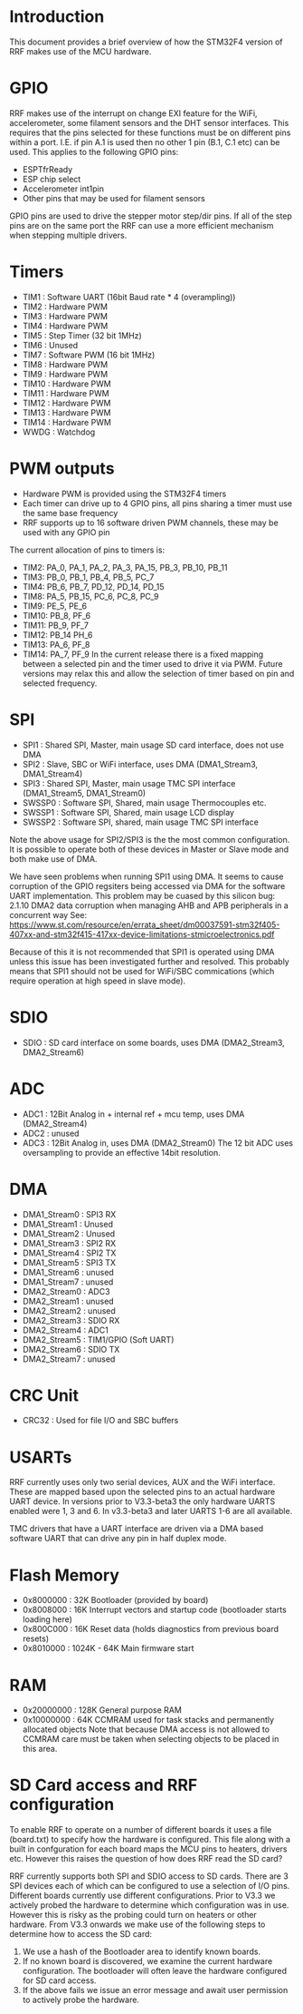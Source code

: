 Introduction
============
This document provides a brief overview of how the STM32F4 version of RRF makes use of the
MCU hardware.

GPIO
====
RRF makes use of the interrupt on change EXI feature for the WiFi, accelerometer, 
some filament sensors and the DHT sensor interfaces. This requires that the pins 
selected for these functions must be on different pins within a port. I.E.
if pin A.1 is used then no other 1 pin (B.1, C.1 etc) can be used. This applies
to the following GPIO pins:
* ESPTfrReady
* ESP chip select
* Accelerometer int1pin
* Other pins that may be used for filament sensors

GPIO pins are used to drive the stepper motor step/dir pins. If all of the step pins
are on the same port the RRF can use a more efficient mechanism when stepping multiple
drivers.

Timers
======
* TIM1 : Software UART (16bit Baud rate * 4 (overampling))
* TIM2 : Hardware PWM
* TIM3 : Hardware PWM
* TIM4 : Hardware PWM
* TIM5 : Step Timer (32 bit 1MHz)
* TIM6 : Unused
* TIM7 : Software PWM (16 bit 1MHz)
* TIM8 : Hardware PWM
* TIM9 : Hardware PWM
* TIM10 : Hardware PWM
* TIM11 : Hardware PWM
* TIM12 : Hardware PWM
* TIM13 : Hardware PWM
* TIM14 : Hardware PWM
* WWDG : Watchdog

PWM outputs
===========
* Hardware PWM is provided using the STM32F4 timers
* Each timer can drive up to 4 GPIO pins, all pins sharing a timer must use the same base frequency
* RRF supports up to 16 software driven PWM channels, these may be used with any GPIO pin

The current allocation of pins to timers is:
* TIM2: PA_0, PA_1, PA_2, PA_3, PA_15, PB_3, PB_10, PB_11
* TIM3: PB_0, PB_1, PB_4, PB_5, PC_7
* TIM4: PB_6, PB_7, PD_12, PD_14, PD_15
* TIM8: PA_5, PB_15, PC_6, PC_8, PC_9
* TIM9: PE_5, PE_6
* TIM10: PB_8, PF_6
* TIM11: PB_9, PF_7
* TIM12: PB_14 PH_6
* TIM13: PA_6, PF_8
* TIM14: PA_7, PF_9
In the current release there is a fixed mapping between a selected pin and the timer used to
drive it via PWM. Future versions may relax this and allow the selection of timer based on
pin and selected frequency.

SPI
===
* SPI1 : Shared SPI, Master, main usage SD card interface, does not use DMA
* SPI2 : Slave, SBC or WiFi interface, uses DMA (DMA1_Stream3, DMA1_Stream4)
* SPI3 : Shared SPI, Master, main usage TMC SPI interface (DMA1_Stream5, DMA1_Stream0) 
* SWSSP0 : Software SPI, Shared, main usage Thermocouples etc.
* SWSSP1 : Software SPI, Shared, main usage LCD display
* SWSSP2 : Software SPI, shared, main usage TMC SPI interface

Note the above usage for SPI2/SPI3 is the the most common configuration. It is possible
to operate both of these devices in Master or Slave mode and both make use of DMA.

We have seen problems when running SPI1 using DMA. It seems to cause corruption of the
GPIO regsiters being accessed via DMA for the software UART implementation. This problem
may be cuased by this silicon bug: 
2.1.10 DMA2 data corruption when managing AHB and APB peripherals in a concurrent way
See: https://www.st.com/resource/en/errata_sheet/dm00037591-stm32f405-407xx-and-stm32f415-417xx-device-limitations-stmicroelectronics.pdf

Because of this it is not recommended that SPI1 is operated using DMA unless this issue
has been investigated further and resolved. This probably means that SPI1 should not be
used for WiFi/SBC commications (which require operation at high speed in slave mode).

SDIO
====
* SDIO : SD card interface on some boards, uses DMA (DMA2_Stream3, DMA2_Stream6)

ADC
===
* ADC1 : 12Bit Analog in + internal ref + mcu temp, uses DMA (DMA2_Stream4)
* ADC2 : unused
* ADC3 : 12Bit Analog in, uses DMA (DMA2_Stream0)
The 12 bit ADC uses oversampling to provide an effective 14bit resolution.

DMA
===
* DMA1_Stream0 : SPI3 RX
* DMA1_Stream1 : Unused
* DMA1_Stream2 : Unused
* DMA1_Stream3 : SPI2 RX
* DMA1_Stream4 : SPI2 TX
* DMA1_Stream5 : SPI3 TX
* DMA1_Stream6 : unused
* DMA1_Stream7 : unused
* DMA2_Stream0 : ADC3
* DMA2_Stream1 : unused
* DMA2_Stream2 : unused
* DMA2_Stream3 : SDIO RX
* DMA2_Stream4 : ADC1
* DMA2_Stream5 : TIM1/GPIO (Soft UART)
* DMA2_Stream6 : SDIO TX
* DMA2_Stream7 : unused

CRC Unit
========
* CRC32 : Used for file I/O and SBC buffers

USARTs
======
RRF currently uses only two serial devices, AUX and the WiFi interface. These are
mapped based upon the selected pins to an actual hardware UART device. In versions 
prior to V3.3-beta3 the only hardware UARTS enabled were 1, 3 and 6. In v3.3-beta3
and later UARTS 1-6 are all available.

TMC drivers that have a UART interface are driven via a DMA based software UART
that can drive any pin in half duplex mode.

Flash Memory
============
* 0x8000000 : 32K Bootloader (provided by board)
* 0x8008000 : 16K Interrupt vectors and startup code (bootloader starts loading here)
* 0x800C000 : 16K Reset data (holds diagnostics from previous board resets)
* 0x8010000 : 1024K - 64K Main firmware start

RAM
===
* 0x20000000 : 128K General purpose RAM
* 0x10000000 : 64K CCMRAM used for task stacks and permanently allocated objects
Note that because DMA access is not allowed to CCMRAM care must be taken when selecting
objects to be placed in this area.

SD Card access and RRF configuration
====================================
To enable RRF to operate on a number of different boards it uses a file (board.txt) to specify how the
hardware is configured. This file along with a built in confguration for each board maps the MCU pins to
heaters, drivers etc. However this raises the question of how does RRF read the SD card?

RRF currently supports both SPI and SDIO access to SD cards. There are 3 SPI devices each of which can be
configured to use a selection of I/O pins. Different boards currently use different configurations. Prior
to V3.3 we actively probed the hardware to determine which configuration was in use. However this is risky
as the probing could turn on heaters or other hardware. From V3.3 onwards we make use of the following steps
to determine how to access the SD card:
1. We use a hash of the Bootloader area to identify known boards.
2. If no known board is discovered, we examine the current hardware configuration. The bootloader will often
leave the hardware configured for SD card access.
3. If the above fails we issue an error message and await user permission to actively probe the hardware.
